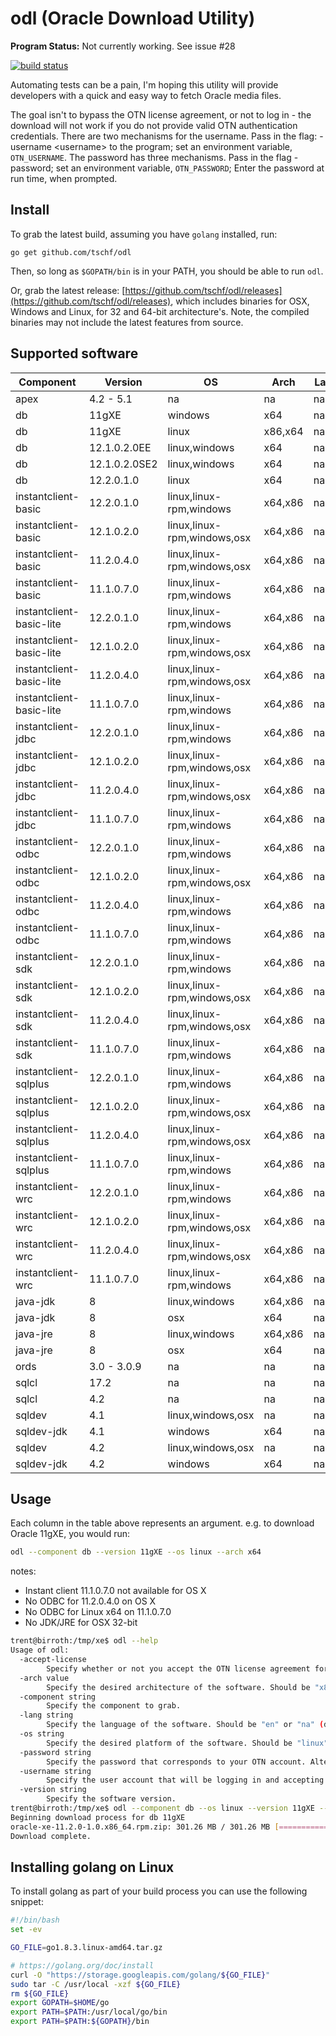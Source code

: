 # odl (Oracle Download Utility)

**Program Status:** Not currently working. See issue #28

[![build status](https://travis-ci.org/tschf/odl.svg?branch=master)](https://travis-ci.org/tschf/odl)

Automating tests can be a pain, I'm hoping this utility will provide developers with a quick and easy way to fetch Oracle media files.

The goal isn't to bypass the OTN license agreement, or not to log in - the download will not work if you do not provide valid OTN authentication credentials. There are two mechanisms for the username. Pass in the flag: -username &lt;username&gt; to the program; set an environment variable, `OTN_USERNAME`. The password has three mechanisms. Pass in the flag -password; set an environment variable, `OTN_PASSWORD`; Enter the password at run time, when prompted.

## Install

To grab the latest build, assuming you have `golang` installed, run:

```
go get github.com/tschf/odl
```

Then, so long as `$GOPATH/bin` is in your PATH, you should be able to run `odl`.

Or, grab the latest release: [https://github.com/tschf/odl/releases](https://github.com/tschf/odl/releases), which includes binaries for OSX, Windows and Linux, for 32 and 64-bit architecture's. Note, the compiled binaries may not include the latest features from source.

## Supported software

| Component                  | Version       | OS                           | Arch    | Lang  |
| ---                        | ---           | ---                          | ---     | ---   |
| apex                       | 4.2 - 5.1     | na                           | na      | na,en |
| db                         | 11gXE         | windows                      | x64     | na    |
| db                         | 11gXE         | linux                        | x86,x64 | na    |
| db                         | 12.1.0.2.0EE  | linux,windows                | x64     | na    |
| db                         | 12.1.0.2.0SE2 | linux,windows                | x64     | na    |
| db                         | 12.2.0.1.0    | linux                        | x64     | na    |
| instantclient-basic        | 12.2.0.1.0    | linux,linux-rpm,windows      | x64,x86 | na    |
| instantclient-basic        | 12.1.0.2.0    | linux,linux-rpm,windows,osx  | x64,x86 | na    |
| instantclient-basic        | 11.2.0.4.0    | linux,linux-rpm,windows,osx  | x64,x86 | na    |
| instantclient-basic        | 11.1.0.7.0    | linux,linux-rpm,windows      | x64,x86 | na    |
| instantclient-basic-lite   | 12.2.0.1.0    | linux,linux-rpm,windows      | x64,x86 | na    |
| instantclient-basic-lite   | 12.1.0.2.0    | linux,linux-rpm,windows,osx  | x64,x86 | na    |
| instantclient-basic-lite   | 11.2.0.4.0    | linux,linux-rpm,windows,osx  | x64,x86 | na    |
| instantclient-basic-lite   | 11.1.0.7.0    | linux,linux-rpm,windows      | x64,x86 | na    |
| instantclient-jdbc         | 12.2.0.1.0    | linux,linux-rpm,windows      | x64,x86 | na    |
| instantclient-jdbc         | 12.1.0.2.0    | linux,linux-rpm,windows,osx  | x64,x86 | na    |
| instantclient-jdbc         | 11.2.0.4.0    | linux,linux-rpm,windows,osx  | x64,x86 | na    |
| instantclient-jdbc         | 11.1.0.7.0    | linux,linux-rpm,windows      | x64,x86 | na    |
| instantclient-odbc         | 12.2.0.1.0    | linux,linux-rpm,windows      | x64,x86 | na    |
| instantclient-odbc         | 12.1.0.2.0    | linux,linux-rpm,windows,osx  | x64,x86 | na    |
| instantclient-odbc         | 11.2.0.4.0    | linux,linux-rpm,windows      | x64,x86 | na    |
| instantclient-odbc         | 11.1.0.7.0    | linux,linux-rpm,windows      | x64,x86 | na    |
| instantclient-sdk          | 12.2.0.1.0    | linux,linux-rpm,windows      | x64,x86 | na    |
| instantclient-sdk          | 12.1.0.2.0    | linux,linux-rpm,windows,osx  | x64,x86 | na    |
| instantclient-sdk          | 11.2.0.4.0    | linux,linux-rpm,windows,osx  | x64,x86 | na    |
| instantclient-sdk          | 11.1.0.7.0    | linux,linux-rpm,windows      | x64,x86 | na    |
| instantclient-sqlplus      | 12.2.0.1.0    | linux,linux-rpm,windows      | x64,x86 | na    |
| instantclient-sqlplus      | 12.1.0.2.0    | linux,linux-rpm,windows,osx  | x64,x86 | na    |
| instantclient-sqlplus      | 11.2.0.4.0    | linux,linux-rpm,windows,osx  | x64,x86 | na    |
| instantclient-sqlplus      | 11.1.0.7.0    | linux,linux-rpm,windows      | x64,x86 | na    |
| instantclient-wrc          | 12.2.0.1.0    | linux,linux-rpm,windows      | x64,x86 | na    |
| instantclient-wrc          | 12.1.0.2.0    | linux,linux-rpm,windows,osx  | x64,x86 | na    |
| instantclient-wrc          | 11.2.0.4.0    | linux,linux-rpm,windows,osx  | x64,x86 | na    |
| instantclient-wrc          | 11.1.0.7.0    | linux,linux-rpm,windows      | x64,x86 | na    |
| java-jdk                   | 8             | linux,windows                | x64,x86 | na    |
| java-jdk                   | 8             | osx                          | x64     | na    |
| java-jre                   | 8             | linux,windows                | x64,x86 | na    |
| java-jre                   | 8             | osx                          | x64     | na    |
| ords                       | 3.0 - 3.0.9   | na                           | na      | na    |
| sqlcl                      | 17.2          | na                           | na      | na    |
| sqlcl                      | 4.2           | na                           | na      | na    |
| sqldev                     | 4.1           | linux,windows,osx            | na      | na    |
| sqldev-jdk                 | 4.1           | windows                      | x64     | na    |
| sqldev                     | 4.2           | linux,windows,osx            | na      | na    |
| sqldev-jdk                 | 4.2           | windows                      | x64     | na    |

## Usage

Each column in the table above represents an argument. e.g. to download Oracle 11gXE, you would run:

```bash
odl --component db --version 11gXE --os linux --arch x64
```

notes:

* Instant client 11.1.0.7.0 not available for OS X
* No ODBC for 11.2.0.4.0 on OS X
* No ODBC for Linux x64 on 11.1.0.7.0
* No JDK/JRE for OSX 32-bit

```bash
trent@birroth:/tmp/xe$ odl --help
Usage of odl:
  -accept-license
    	Specify whether or not you accept the OTN license agreement for the nominated software.
  -arch value
    	Specify the desired architecture of the software. Should be "x86", "x64", or "na" (default na)
  -component string
    	Specify the component to grab.
  -lang string
    	Specify the language of the software. Should be "en" or "na" (default "na")
  -os string
    	Specify the desired platform of the software. Should be "linux" or "windows" (default "linux")
  -password string
    	Specify the password that corresponds to your OTN account. Alternatively, set the environment variable OTN_PASSWORD.
  -username string
    	Specify the user account that will be logging in and accepting the license agreement. Alternatively, set the environment variable OTN_USERNAME.
  -version string
    	Specify the software version.
trent@birroth:/tmp/xe$ odl --component db --os linux --version 11gXE --arch x64 --accept-license
Beginning download process for db 11gXE
oracle-xe-11.2.0-1.0.x86_64.rpm.zip: 301.26 MB / 301.26 MB [==============================] 100.00% 5m30s
Download complete.
```

## Installing golang on Linux

To install golang as part of your build process you can use the following snippet:
```bash
#!/bin/bash
set -ev

GO_FILE=go1.8.3.linux-amd64.tar.gz

# https://golang.org/doc/install
curl -O "https://storage.googleapis.com/golang/${GO_FILE}"
sudo tar -C /usr/local -xzf ${GO_FILE}
rm ${GO_FILE}
export GOPATH=$HOME/go
export PATH=$PATH:/usr/local/go/bin
export PATH=$PATH:${GOPATH}/bin
```
